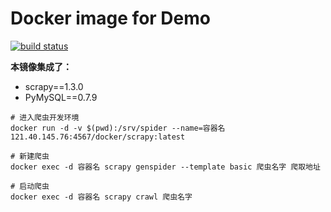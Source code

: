 # Docker image for Demo

[![build status](https://121.40.145.76/docker/demo/badges/master/build.svg)](https://121.40.145.76/docker/demo/commits/master)

**本镜像集成了：**
* scrapy==1.3.0  
* PyMySQL==0.7.9  

```shell
# 进入爬虫开发环境
docker run -d -v $(pwd):/srv/spider --name=容器名 121.40.145.76:4567/docker/scrapy:latest

# 新建爬虫 
docker exec -d 容器名 scrapy genspider --template basic 爬虫名字 爬取地址

# 启动爬虫
docker exec -d 容器名 scrapy crawl 爬虫名字
```
